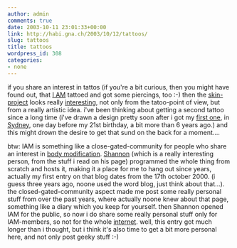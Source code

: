 ```yaml
---
author: admin
comments: true
date: 2003-10-11 23:01:33+00:00
link: http://habi.gna.ch/2003/10/12/tattoos/
slug: tattoos
title: tattoos
wordpress_id: 308
categories:
- none
---
```


if you share an interest in tattos (if you're a bit curious, then you might have found out, that [I AM](http://iam.bmezine.com/?habi) tattoed and got some piercings, too :-) then the [skin-project](http://ineradicablestain.com/skin.html) looks really [interesting](http://www.bmezine.com/news/guest/20031010.html), not only from the tatoo-point of view, but from a really artistic idea.
i've been thinking about getting a second tattoo since a long time (i've drawn a design pretty soon after i got my [first one](http://www.bmezine.com/tattoo/990615/high/leg.jpg), in [Sydney](http://www.google.com/search?hl=de&ie=UTF-8&oe=UTF-8&q=mischief+moon+tattoo+sydney&btnG=Google+Suche&lr=), one day before my 21st birthday, a bit more than 6 years ago.) and this might drown the desire to get that sund on the back for a moment....

btw: IAM is something like a close-gated-community for people who share an interest in [body modification](http://www.bmezine.com/). [Shannon](http://iam.bmezine.com/?glider) (which is a really interesting person, from the stuff i read on his page) programmed the whole thing from scratch and hosts it, making it a place for me to hang out since years, actually my first entry on that blog dates from the 17th october 2000. (i guess three years ago, noone used the word blog, just think about that...). the closed-gated-community aspect made me post some really personal stuff from over the past years, where actually noone knew about that page, something like a diary which you keep for yourself. then Shannon opened IAM for the public, so now i do share some really personal stuff only for IAM-members, so not for the whole [internet](http://internet.com/).
well, this entry got much longer than i thought, but i think it's also time to get a bit more personal here, and not only post geeky stuff :-)
